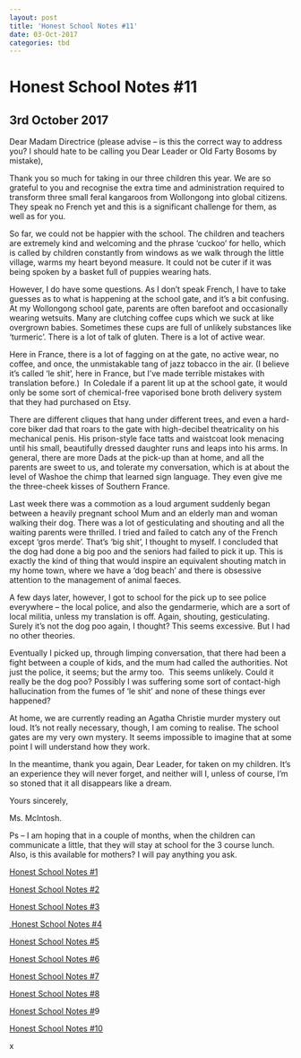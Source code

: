 ```yaml
---
layout: post
title: 'Honest School Notes #11'
date: 03-Oct-2017
categories: tbd
---
```


# Honest School Notes #11

## 3rd October 2017

Dear Madam Directrice (please advise – is this the correct way to address you? I should hate to be calling you Dear Leader or Old Farty Bosoms by mistake), 

Thank you so much for taking in our three children this year. We are so grateful to you and recognise the extra time and administration required to transform three small feral kangaroos from Wollongong into global citizens. They speak no French yet and this is a significant challenge for them, as well as for you.

So far, we could not be happier with the school. The children and teachers are extremely kind and welcoming and the phrase ‘cuckoo’ for hello, which is called by children constantly from windows as we walk through the little village, warms my heart beyond measure. It could not be cuter if it was being spoken by a basket full of puppies wearing hats.

However, I do have some questions. As I don’t speak French, I have to take guesses as to what is happening at the school gate, and it’s a bit confusing. At my Wollongong school gate, parents are often barefoot and occasionally wearing wetsuits. Many are clutching coffee cups which we suck at like overgrown babies. Sometimes these cups are full of unlikely substances like ‘turmeric’. There is a lot of talk of gluten. There is a lot of active wear.

Here in France, there is a lot of fagging on at the gate, no active wear, no coffee, and once, the unmistakable tang of jazz tobacco in the air. (I believe it’s called ‘le shit’, here in France, but I’ve made terrible mistakes with translation before.)  In Coledale if a parent lit up at the school gate, it would only be some sort of chemical-free vaporised bone broth delivery system that they had purchased on Etsy.

There are different cliques that hang under different trees, and even a hard-core biker dad that roars to the gate with high-decibel theatricality on his mechanical penis. His prison-style face tatts and waistcoat look menacing until his small, beautifully dressed daughter runs and leaps into his arms. In general, there are more Dads at the pick-up than at home, and all the parents are sweet to us, and tolerate my conversation, which is at about the level of Washoe the chimp that learned sign language. They even give me the three-cheek kisses of Southern France.

Last week there was a commotion as a loud argument suddenly began between a heavily pregnant school Mum and an elderly man and woman walking their dog. There was a lot of gesticulating and shouting and all the waiting parents were thrilled. I tried and failed to catch any of the French except ‘gros merde’. That’s ‘big shit’, I thought to myself. I concluded that the dog had done a big poo and the seniors had failed to pick it up. This is exactly the kind of thing that would inspire an equivalent shouting match in my home town, where we have a ‘dog beach’ and there is obsessive attention to the management of animal faeces.

A few days later, however, I got to school for the pick up to see police everywhere – the local police, and also the gendarmerie, which are a sort of local militia, unless my translation is off. Again, shouting, gesticulating. Surely it’s not the dog poo again, I thought? This seems excessive. But I had no other theories.

Eventually I picked up, through limping conversation, that there had been a fight between a couple of kids, and the mum had called the authorities. Not just the police, it seems; but the army too.  This seems unlikely. Could it really be the dog poo? Possibly I was suffering some sort of contact-high hallucination from the fumes of ‘le shit’ and none of these things ever happened?

At home, we are currently reading an Agatha Christie murder mystery out loud. It’s not really necessary, though, I am coming to realise. The school gates are my very own mystery. It seems impossible to imagine that at some point I will understand how they work.

In the meantime, thank you again, Dear Leader, for taken on my children. It’s an experience they will never forget, and neither will I, unless of course, I’m so stoned that it all disappears like a dream.

Yours sincerely,

Ms. McIntosh.

Ps – I am hoping that in a couple of months, when the children can communicate a little, that they will stay at school for the 3 course lunch. Also, is this available for mothers? I will pay anything you ask.

<a href="http://mogantosh.com/honest-school-notes-1/">Honest School Notes #1</a>

<a href="http://mogantosh.com/honest-school-notes-2/">Honest School Notes #2</a>

<a href="http://mogantosh.com/honest-school-notes-3/">Honest School Notes #3</a>

<a href="http://mogantosh.com/honest-school-notes-4/"> Honest School Notes #4</a>

<a href="http://mogantosh.com/honest-school-notes-5/">Honest School Notes #5</a>

<a href="http://mogantosh.com/honest-school-notes-6/">Honest School Notes #6</a>

<a href="http://mogantosh.com/honest-school-notes-8/">Honest School Notes #7</a>

<a href="http://mogantosh.com/honest-school-notes-8-2/">Honest School Notes #8</a>

<a href="http://mogantosh.com/honest-school-notes-9-3/">Honest School Notes #</a>9

<a href="http://mogantosh.com/honest-school-notes-10/">Honest School Notes #10</a>

 

x
